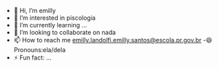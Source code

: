 - 👋 Hi, I’m emilly
- 👀 I’m interested in piscologia
- 🌱 I’m currently learning ...
- 💞️ I’m looking to collaborate on nada
- 📫 How to reach me emilly.landolfi.emilly.santos@escola.pr.gov.br
-😄 Pronouns:ela/dela
- ⚡ Fun fact: ...

<!---
aquelaemilly/aquelaemilly is a ✨ special ✨ repository because its `README.md` (this file) appears on your GitHub profile.
You can click the Preview link to take a look at your changes.
--->

